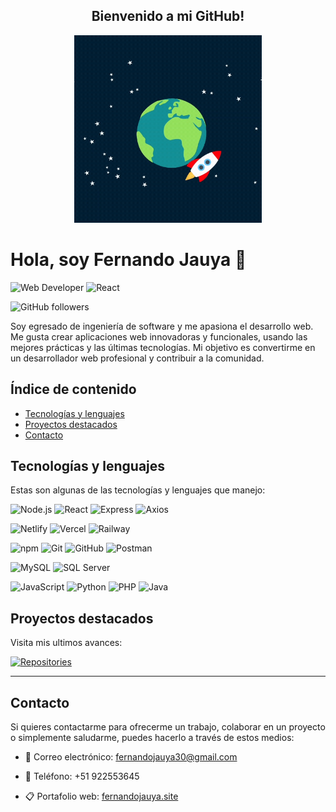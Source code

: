 <div align="center">
  
## Bienvenido a mi GitHub!
  
<img width="300" height="300" src="/images/rocket.gif">
</div>

  
# Hola, soy Fernando Jauya 👋

![Web Developer](https://img.shields.io/badge/-Web%20Developer-blueviolet?style=for-the-badge) ![React](https://img.shields.io/badge/React-20232A?style=for-the-badge&logo=react&logoColor=61DAFB)



![GitHub followers](https://img.shields.io/github/followers/Jauya?style=social)

Soy egresado de ingeniería de software y me apasiona el desarrollo web. Me gusta crear aplicaciones web innovadoras y funcionales, usando las mejores prácticas y las últimas tecnologías. Mi objetivo es convertirme en un desarrollador web profesional y contribuir a la comunidad.

## Índice de contenido

- [Tecnologías y lenguajes](#tecnologías-y-lenguajes)
- [Proyectos destacados](#proyectos-destacados)
- [Contacto](#contacto)

## Tecnologías y lenguajes

Estas son algunas de las tecnologías y lenguajes que manejo:

![Node.js](https://img.shields.io/badge/-Node.js-green?style=for-the-badge&logo=node.js&logoColor=white)
![React](https://img.shields.io/badge/-React-blue?style=for-the-badge&logo=react&logoColor=white)
![Express](https://img.shields.io/badge/-Express-000?style=for-the-badge&logo=express&logoColor=white)
![Axios](https://img.shields.io/badge/-Axios-blue?style=for-the-badge&logo=axios&logoColor=white)

![Netlify](https://img.shields.io/badge/-Netlify-blueviolet?style=for-the-badge&logo=netlify&logoColor=white)
![Vercel](https://img.shields.io/badge/-Vercel-black?style=for-the-badge&logo=vercel&logoColor=white)
![Railway](https://img.shields.io/badge/-Railway-purple?style=for-the-badge&logo=railway&logoColor=white)

![npm](https://img.shields.io/badge/-npm-red?style=for-the-badge&logo=npm&logoColor=white)
![Git](https://img.shields.io/badge/-Git-black?style=for-the-badge&logo=git&logoColor=white)
![GitHub](https://img.shields.io/badge/-GitHub-black?style=for-the-badge&logo=github&logoColor=white)
![Postman](https://img.shields.io/badge/-Postman-orange?style=for-the-badge&logo=postman&logoColor=white)


![MySQL](https://img.shields.io/badge/-MySQL-blue?style=for-the-badge&logo=mysql&logoColor=white)
![SQL Server](https://img.shields.io/badge/-SQL%20Server-purple?style=for-the-badge&logo=microsoft%20sql%20server&logoColor=white)


![JavaScript](https://img.shields.io/badge/-JavaScript-yellow?style=for-the-badge&logo=javascript&logoColor=white)
![Python](https://img.shields.io/badge/-Python-blue?style=for-the-badge&logo=python&logoColor=white)
![PHP](https://img.shields.io/badge/-PHP-blue?style=for-the-badge&logo=php&logoColor=white)
![Java](https://img.shields.io/badge/-Java-orange?style=for-the-badge&logo=java&logoColor=white)

## Proyectos destacados

Visita mis ultimos avances: 

[![Repositories](https://img.shields.io/badge/-Repositorios-black?style=for-the-badge&logo=github&logoColor=white)](https://github.com/Jauya?tab=repositories)
<hr>

## Contacto

Si quieres contactarme para ofrecerme un trabajo, colaborar en un proyecto o simplemente saludarme, puedes hacerlo a través de estos medios:

- 📧 Correo electrónico: fernandojauya30@gmail.com
  
- 📱 Teléfono: +51 922553645
  
- 📋 Portafolio web: [fernandojauya.site](https://fernandojauya.site/)


<!--
**Jauya/Jauya** is a ✨ _special_ ✨ repository because its `README.md` (this file) appears on your GitHub profile.

Here are some ideas to get you started:

- 🔭 I’m currently working on ...
- 🌱 I’m currently learning ...
- 👯 I’m looking to collaborate on ...
- 🤔 I’m looking for help with ...
- 💬 Ask me about ...
- 📫 How to reach me: ...
- 😄 Pronouns: ...
- ⚡ Fun fact: ...
-->
